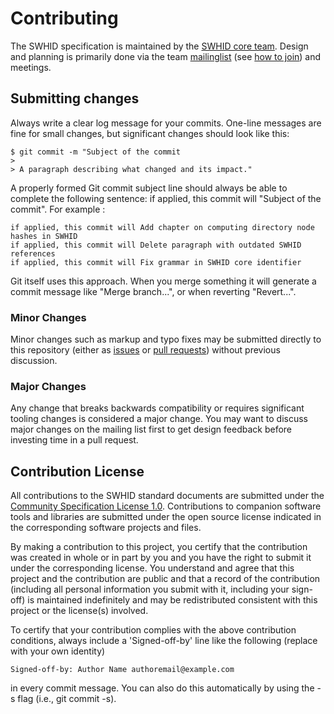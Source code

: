 # Contributing

The SWHID specification is maintained by the [SWHID core team][swhid-core-team].
Design and planning is primarily done via the team [mailinglist][swhid-list] (see [how to join][howto-join]) and meetings.

## Submitting changes

Always write a clear log message for your commits. One-line messages are fine for small changes, but significant changes should look like this:

    $ git commit -m "Subject of the commit
    > 
    > A paragraph describing what changed and its impact."

A properly formed Git commit subject line should always be able to complete the following sentence: if applied, this commit will "Subject of the commit". For example :

    if applied, this commit will Add chapter on computing directory node hashes in SWHID
    if applied, this commit will Delete paragraph with outdated SWHID references
    if applied, this commit will Fix grammar in SWHID core identifier

Git itself uses this approach. When you merge something it will generate a commit message like "Merge branch...", or when reverting "Revert...".

### Minor Changes
Minor changes such as markup and typo fixes may be submitted directly to this repository (either as [issues][issues] or [pull requests][pull-requests]) without previous discussion.

### Major Changes
Any change that breaks backwards compatibility or requires significant tooling changes is considered a major change.
You may want to discuss major changes on the mailing list first to get design feedback before investing time in a pull request.

## Contribution License

All contributions to the SWHID standard documents are submitted under the [Community Specification License 1.0](https://github.com/swhid/governance/1._Community_Specification_License_1.0.md). Contributions to companion software tools and libraries are submitted under the open source license indicated in the corresponding software projects and files.

By making a contribution to this project, you certify that the contribution was
created in whole or in part by you and you have the right to submit it under the
corresponding license. You understand and agree that this project and the
contribution are public and that a record of the contribution (including all
personal information you submit with it, including your sign-off) is maintained
indefinitely and may be redistributed consistent with this project or the
license(s) involved.

To certify that your contribution complies with the above contribution
conditions, always include a 'Signed-off-by' line like the following (replace
with your own identity)

    Signed-off-by: Author Name authoremail@example.com
	
in every commit message. You can also do this automatically by using the -s flag (i.e., git commit -s).

[issues]: https://github.com/swhid/specification/issues/
[pull-requests]: https://github.com/swhid/specification/pulls/
[swhid-list]: https://groups.google.com/g/swhid-discuss
[howto-join]: https://support.google.com/a/users/answer/9304806
[swhid-core-team]: https://swhid.github.io/#coreteam
